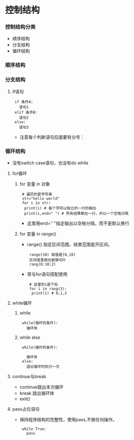 # 控制结构
### 控制结构分类
   * 顺序结构
   * 分支结构
   * 循环结构
### 顺序结构

### 分支结构
1. if语句
    ```
     if 条件A:
       语句1
     elif 条件B:
       语句2
     else:
       语句3
    ```
    * 注意每个判断语句后面要有分号：
### 循环结构
* 没有switch case语句，也没有do while
1. for循环
   1. for 变量 in 对象
      ```
       # 遍历的是字符串
       str="hello world"
       for i in str:
        print(i) # 每个字符以独立的一行的输出
        print(i,end=" ") # 所有结果都在一行，并以一个空格分隔
      ```
       * 这里用end=" "指定输出以空格分隔，而不是默认换行

    2. for 变量 in range()
       * range() 指定区间范围，结束范围是开区间。
         ```
          range(10) 取值是[0,10)
          区间值里面也能够切片
          rang(0:10:2)
         ```
       * 常与for语句搭配使用
         ```
          # 这里的i是下标
          for i in rang(3):
           print(i) # 0,1,2
         ```
2. while循环
   1. while
      ```
       while(循环的条件):
         循环体
      ```
   2. while else
      ```
       while(循环的条件):

         循环体
       else:
         退出循环时执行一次
      ```


4. continue与break
   * continue跳出本次循环
   * break 跳出循环体
   * exit()
5. pass占位语句
   * 保持程序结构的完整性，使用pass,不做任何操作。
     ```
      while True:
        pass
     ```




